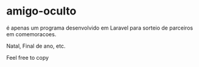 # amigo-oculto 


é apenas um programa desenvolvido em Laravel para sorteio de parceiros em comemoracoes.

Natal, Final de ano, etc. 

Feel free to copy
